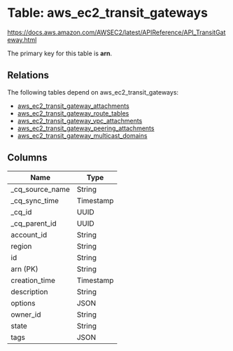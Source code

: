 # Table: aws_ec2_transit_gateways

https://docs.aws.amazon.com/AWSEC2/latest/APIReference/API_TransitGateway.html

The primary key for this table is **arn**.

## Relations

The following tables depend on aws_ec2_transit_gateways:
  - [aws_ec2_transit_gateway_attachments](aws_ec2_transit_gateway_attachments.md)
  - [aws_ec2_transit_gateway_route_tables](aws_ec2_transit_gateway_route_tables.md)
  - [aws_ec2_transit_gateway_vpc_attachments](aws_ec2_transit_gateway_vpc_attachments.md)
  - [aws_ec2_transit_gateway_peering_attachments](aws_ec2_transit_gateway_peering_attachments.md)
  - [aws_ec2_transit_gateway_multicast_domains](aws_ec2_transit_gateway_multicast_domains.md)

## Columns

| Name          | Type          |
| ------------- | ------------- |
|_cq_source_name|String|
|_cq_sync_time|Timestamp|
|_cq_id|UUID|
|_cq_parent_id|UUID|
|account_id|String|
|region|String|
|id|String|
|arn (PK)|String|
|creation_time|Timestamp|
|description|String|
|options|JSON|
|owner_id|String|
|state|String|
|tags|JSON|